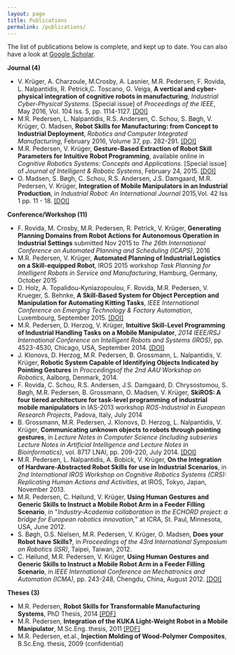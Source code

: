 ```yaml
---
layout: page
title: Publications
permalink: /publications/
---
```


The list of
publications below is complete, and kept up to date. You can also have a look
at [Google Scholar](https://scholar.google.com/citations?user=8Bx4cKYAAAAJ&hl=en).

<b>Journal (4)</b>
* V. Krüger, A. Charzoule, M.Crosby, A. Lasnier, M.R. Pedersen, F. Rovida, L. Nalpantidis, R. Petrick,C. Toscano, G. Veiga, <b>A vertical and cyber-physical integration of cognitive robots in manufacturing</b>, <i>Industrial Cyber-Physical Systems</i>. [Special issue] of <i>Proceedings of the IEEE</i>, May 2016, Vol. 104 Iss. 5, pp. 1114-1127.  [[DOI]](https://doi.org/10.1109/JPROC.2016.2521731)
* M.R. Pedersen, L. Nalpantidis, R.S. Andersen, C. Schou, S. Bøgh, V. Krüger, O. Madsen, <b>Robot Skills for Manufacturing: from Concept to Industrial Deployment</b>, <i>Robotics and Computer Integrated Manufacturing</i>, February 2016, Volume 37, pp. 282-291. [[DOI]](http://dx.doi.org/10.1016/j.rcim.2015.04.002)
* M.R. Pedersen, V. Krüger, <b>Gesture-Based Extraction of Robot Skill Parameters for Intuitive Robot Programming</b>, available online in <i>Cognitive Robotics Systems: Concepts and Applications</i>. [Special issue] of <i>Journal of Intelligent & Robotic Systems</i>, February 24, 2015. [[DOI]](http://dx.doi.org/10.1007/s10846-015-0219-x)
* O. Madsen, S. Bøgh, C. Schou, R.S. Andersen, J.S. Damgaard, M.R. Pedersen, V. Krüger, <b>Integration of Mobile Manipulators in an Industrial Production</b>, in <i>Industrial Robot: An International Journal</i> 2015,Vol. 42 Iss 1 pp. 11 - 18. [[DOI]](http://dx.doi.org/10.1108/IR-09-2014-0390)

<b>Conference/Workshop (11)</b>
* F. Rovida, M. Crosby, M.R.
Pedersen, R. Petrick, V. Krüger, <b>Generating
Planning Domains from Robot Actions for Autonomous Operation in Industrial
Settings</b> submitted Nov 2015 to <i>The 26th International Conference on
Automated Planning and Scheduling (ICAPS)</i>, 2016
* M.R. Pedersen, V. Krüger, <b>Automated Planning
of Industrial Logistics on a Skill-equipped Robot</b>, IROS 2015
workshop <i>Task Planning for Intelligent Robots in Service and
Manufacturing</i>, Hamburg, Germany, October 2015
* D. Holz, A. Topalidou-Kyniazopoulou, F. Rovida,
M.R. Pedersen, V. Krueger, S. Behnke, <b>A
Skill-Based System for Object Perception and Manipulation for Automating
Kitting Tasks</b>, <i>IEEE International Conference on Emerging
Technology & Factory Automation</i>, Luxembourg, September 2015. [[DOI]](http://dx.doi.org/10.1109/ETFA.2015.7301453)
* M.R. Pedersen, D. Herzog, V. Krüger, <b>Intuitive
Skill-Level Programming of Industrial Handling Tasks on a Mobile Manipulator</b>,
<i>2014 IEEE/RSJ International Conference on Intelligent Robots and Systems
(IROS)</i>, pp. 4523-4530, Chicago, USA, September 2014. [[DOI]](http://dx.doi.org/10.1109/IROS.2014.6943203)
* J. Klonovs, D.
Herzog, M.R. Pedersen, B. Grossmann, L. Nalpantidis, V. Krüger, <b>Robotic
System Capable of Identifying Objects Indicated by Pointing Gestures</b>
in <i>Proccedings</i><i>of the 2nd AAU Workshop
on Robotics</i>, Aalborg, Denmark, 2014.
* F. Rovida, C. Schou, R.S. Andersen, J.S. Damgaard,
D. Chrysostomou, S. Bøgh,
M.R. Pedersen, B. Grossmann, O. Madsen, V. Krüger, <b>SkiROS</b><b>:
A four tiered architecture for task-level programming of industrial mobile
manipulators</b> in IAS-2013 workshop <i>ROS-Industrial in
European Research Projects</i>, Padova, Italy, July
2014
* B. Grossmann, M.R. Pedersen, J. Klonovs,
D. Herzog, L. Nalpantidis, V. Krüger, <b>Communicating unknown objects to
robots through pointing gestures</b>, in <i>Lecture Notes in Computer Science
(including subseries Lecture Notes in Artificial Intelligence and Lecture Notes
in Bioinformatics)</i>, vol. 8717 LNAI, pp. 209-220, July 2014. [[DOI]](http://dx.doi.org/10.1007/978-3-319-10401-0_19)
* M.R. Pedersen, L. Nalpantidis, A. Bobick,
V. Krüger, <b>On the Integration of Hardware-Abstracted Robot Skills for use
in Industrial Scenarios</b>, in <i>2nd International IROS Workshop on
Cognitive Robotics Systems (CRS): Replicating Human Actions and Activities</i>,
at IROS, Tokyo, Japan, November 2013.
* M.R. Pedersen, C. Høilund,
V. Krüger, <b>Using Human Gestures and Generic Skills to Instruct a Mobile
Robot Arm in a Feeder Filling Scenario</b>, in "<i>Industry-Academia
collaboration in the ECHORD project: a bridge for European robotics innovation,</i>"
at ICRA, St. Paul, Minnesota, USA, June 2012.
* S. Bøgh, O.S. Nielsen, M.R.
Pedersen, V. Krüger, O. Madsen, <b>Does your Robot have Skills?</b>, in <i>Proceedings
of the 43rd International Symposium on Robotics (ISR)</i>, Taipei, Taiwan, 2012.
* C. Høilund, M.R. Pedersen,
V. Krüger, <b>Using Human Gestures and Generic Skills to Instruct a Mobile
Robot Arm in a Feeder Filling Scenario</b>, in <i>IEEE International
Conference on Mechatronics and Automation (ICMA)</i>, pp. 243-248, Chengdu,
China, August 2012. [[DOI]](http://dx.doi.org/10.1109/ICMA.2012.6282849)

<b>Theses (3)</b>

* M.R. Pedersen, <b>Robot Skills for Transformable
Manufacturing Systems</b>, PhD Thesis, 2014 [[PDF]](https://www.dropbox.com/s/nonyeto17r6hxsn/MRP_PhD_thesis_compressed.pdf?dl=1)
* M.R. Pedersen, <b>Integration of the KUKA
Light-Weight Robot in a Mobile Manipulator</b>, M.Sc.Eng.
thesis, 2011 [[PDF]](https://www.dropbox.com/s/fei4ludfzzgn486/MRP_master_thesis.pdf?dl=1)
* M.R. Pedersen, et.al., <b>Injection Molding of
Wood-Polymer Composites</b>, B.Sc.Eng. thesis,
2009 (confidential)
